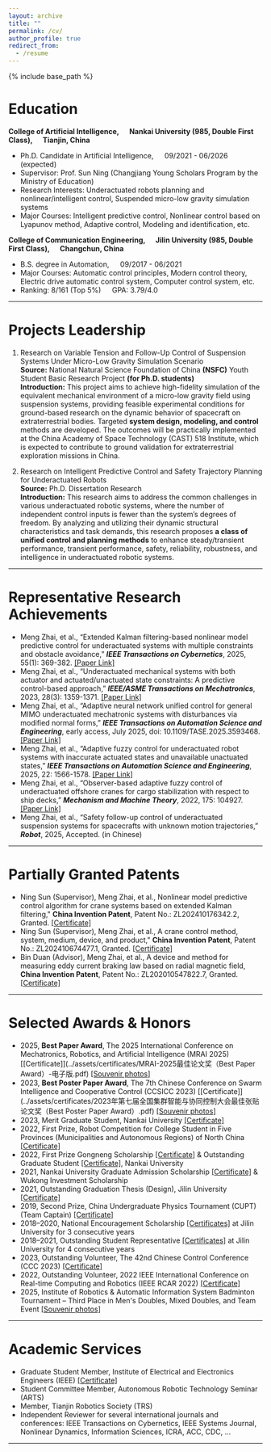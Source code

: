 ```yaml
---
layout: archive
title: ""
permalink: /cv/
author_profile: true
redirect_from:
  - /resume
---
```


{% include base_path %}

# Education
**College of Artificial Intelligence, &ensp;&ensp; Nankai University (985, Double First Class), &ensp;&ensp; Tianjin, China**      
- Ph.D. Candidate in Artificial Intelligence, &ensp;&ensp; 09/2021 - 06/2026 (expected)    
- Supervisor: Prof. Sun Ning (Changjiang Young Scholars Program by the Ministry of Education)
- Research Interests: Underactuated robots planning and nonlinear/intelligent control, Suspended micro-low gravity simulation systems
- Major Courses: Intelligent predictive control, Nonlinear control based on Lyapunov method, Adaptive control, Modeling and identification, etc.

**College of Communication Engineering, &ensp;&ensp; Jilin University (985, Double First Class), &ensp;&ensp; Changchun, China**   
- B.S. degree in Automation, &ensp;&ensp; 09/2017 - 06/2021      
- Major Courses: Automatic control principles, Modern control theory, Electric drive automatic control system, Computer control system, etc.
- Ranking: 8/161 (Top 5%) &ensp;&ensp; GPA: 3.79/4.0 

------

# Projects Leadership
1. Research on Variable Tension and Follow-Up Control of Suspension Systems Under Micro-Low Gravity Simulation Scenario      
**Source:** National Natural Science Foundation of China **(NSFC)** Youth Student Basic Research Project **(for Ph.D. students)**   
**Introduction:** This project aims to achieve high-fidelity simulation of the equivalent mechanical environment of a micro-low gravity field using suspension systems, providing feasible experimental conditions for ground-based research on the dynamic behavior of spacecraft on extraterrestrial bodies. Targeted **system design, modeling, and control** methods are developed. The outcomes will be practically implemented at the China Academy of Space Technology (CAST) 518 Institute, which is expected to contribute to ground validation for extraterrestrial exploration missions in China.

2. Research on Intelligent Predictive Control and Safety Trajectory Planning for Underactuated Robots      
**Source:** Ph.D. Dissertation Research      
**Introduction:** This research aims to address the common challenges in various underactuated robotic systems, where the number of independent control inputs is fewer than the system’s degrees of freedom. By analyzing and utilizing their dynamic structural characteristics and task demands, this research proposes **a class of unified control and planning methods** to enhance steady/transient performance, transient performance, safety, reliability, robustness, and intelligence in underactuated robotic systems.

------

# Representative Research Achievements
- Meng Zhai, et al., “Extended Kalman filtering-based nonlinear model predictive control for underactuated systems with multiple constraints and obstacle avoidance,” ***IEEE Transactions on Cybernetics***, 2025, 55(1): 369-382. [[Paper Link]](https://ieeexplore.ieee.org/document/10752633/?arnumber=10752633)    
- Meng Zhai, et al., “Underactuated mechanical systems with both actuator and actuated/unactuated state constraints: A predictive control-based approach,” ***IEEE/ASME Transactions on Mechatronics***, 2023, 28(3): 1359-1371. [[Paper Link]](https://ieeexplore.ieee.org/document/10001761)      
- Meng Zhai, et al., “Adaptive neural network unified control for general MIMO underactuated mechatronic systems with disturbances via modified normal forms,” ***IEEE Transactions on Automation Science and Engineering***, early access, July 2025, doi: 10.1109/TASE.2025.3593468. [[Paper Link]](https://ieeexplore.ieee.org/document/11099087)     
- Meng Zhai, et al., “Adaptive fuzzy control for underactuated robot systems with inaccurate actuated states and unavailable unactuated states,” ***IEEE Transactions on Automation Science and Engineering***, 2025, 22: 1566-1578. [[Paper Link]](https://ieeexplore.ieee.org/document/10445242/?arnumber=10445242)    
- Meng Zhai, et al., “Observer-based adaptive fuzzy control of underactuated offshore cranes for cargo stabilization with respect to ship decks,” ***Mechanism and Machine Theory***, 2022, 175: 104927. [[Paper Link]](https://linkinghub.elsevier.com/retrieve/pii/S0094114X22001859)   
- Meng Zhai, et al., “Safety follow-up control of underactuated suspension systems for spacecrafts with unknown motion trajectories,” ***Robot***, 2025, Accepted. (in Chinese)

------

# Partially Granted Patents
- Ning Sun (Supervisor), Meng Zhai, et al., Nonlinear model predictive control algorithm for crane systems based on extended Kalman filtering," **China Invention Patent**, Patent No.: ZL202410176342.2, Granted. [[Certificate]](../assets/certificates/2024101763422-发明专利证书.pdf)    
- Ning Sun (Supervisor), Meng Zhai, et al., A crane control method, system, medium, device, and product," **China Invention Patent**, Patent No.: ZL202410674477.1, Granted. [[Certificate]](../assets/certificates/2024106744771-发明专利证书.pdf)    
- Bin Duan (Advisor), Meng Zhai, et al., A device and method for measuring eddy current braking law based on radial magnetic field, **China Invention Patent**, Patent No.: ZL202010547822.7, Granted. [[Certificate]](../assets/certificates/20-1-104吉林大学2020105478227-发明专利证书.pdf)

------

# Selected Awards & Honors
- 2025, **Best Paper Award**, The 2025 International Conference on Mechatronics, Robotics, and Artificial Intelligence (MRAI 2025) [[Certificate]](../assets/certificates/MRAI-2025最佳论文奖（Best Paper Award）-电子版.pdf) [[Souvenir photos]](../assets/certificates/MRAI-2025最佳论文奖.jpg)      
- 2023, **Best Poster Paper Award**, The 7th Chinese Conference on Swarm Intelligence and Cooperative Control (CCSICC 2023) [[Certificate]](../assets/certificates/2023年第七届全国集群智能与协同控制大会最佳张贴论文奖（Best Poster Paper Award）.pdf) [[Souvenir photos]](../assets/certificates/CCSICC-2023最佳张贴论文奖.jpg)   
- 2023, Merit Graduate Student, Nankai University [[Certificate]](../assets/certificates/南开大学2022-2023学年度研究生三好学生.pdf)     
- 2022, First Prize, Robot Competition for College Student in Five Provinces (Municipalities and Autonomous Regions) of North China [[Certificate]](../assets/certificates/吊车-获奖证书-华北五省(市、自治区)大学生机器人大赛.pdf)  
- 2022, First Prize Gongneng Scholarship [[Certificate]](../assets/certificates/南开大学2021-2022学年公能奖学金一等奖.pdf) & Outstanding Graduate Student [[Certificate]](../assets/certificates/南开大学2021-2022学年度研究生优秀学生.pdf), Nankai University 
- 2021, Nankai University Graduate Admission Scholarship [[Certificate]](../assets/certificates/南开大学2021年研究生推免奖学金.pdf) & Wukong Investment Scholarship  
- 2021, Outstanding Graduation Thesis (Design), Jilin University [[Certificate]](../assets/certificates/吉林大学优秀毕业论文（设计）.pdf)  
- 2019, Second Prize, China Undergraduate Physics Tournament (CUPT) (Team Captain) [[Certificate]](../assets/certificates/CUPT国赛二等奖.pdf)
- 2018–2020, National Encouragement Scholarship [[Certificates]](../assets/certificates/吉林大学国家励志奖学金.pdf) at Jilin University for 3 consecutive years
- 2018–2021, Outstanding Student Representative [[Certificates]](../assets/certificates/吉林大学院优秀学生.pdf) at Jilin University for 4 consecutive years   
- 2023, Outstanding Volunteer, The 42nd Chinese Control Conference (CCC 2023) [[Certificate]](../assets/certificates/2023第42界中国控制会议CCC优秀志愿者.pdf)  
- 2022, Outstanding Volunteer, 2022 IEEE International Conference on Real-time Computing and Robotics (IEEE RCAR 2022) [[Certificate]](../assets/certificates/IEEE-RCAR-2022会议优秀志愿者.pdf)
- 2025, Institute of Robotics & Automatic Information System Badminton Tournament – Third Place in Men's Doubles, Mixed Doubles, and Team Event [[Souvenir photos]](../assets/certificates/IRAIS-2025羽毛球赛.jpg) 

------

# Academic Services
- Graduate Student Member, Institute of Electrical and Electronics Engineers (IEEE) [[Certificate]](../assets/certificates/IEEE学生会员证书.pdf)  
- Student Committee Member, Autonomous Robotic Technology Seminar (ARTS)  
- Member, Tianjin Robotics Society (TRS)
- Independent Reviewer for several international journals and conferences: IEEE Transactions on Cybernetics, IEEE Systems Journal, Nonlinear Dynamics, Information Sciences, ICRA, ACC, CDC, ...
    
------
  
  

